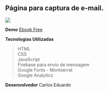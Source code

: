 ﻿## Página para captura de e-mail.

![](http://www.seanhelvey.com/assets/images/seanhelvey/2014/08/html5-css-javascript-logos.png)

**Demo**  [Ebook Free](https://carlosweb.github.io/ebook-free/)

**Tecnologias Utilizadas**  

>HTML  
>CSS  
>JavaScript  
>Firebase para envio de mensagem  
>Google Fonts - Montserrat  
>Google Analytics  

**Desenvolvedor** Carlos Eduardo 

